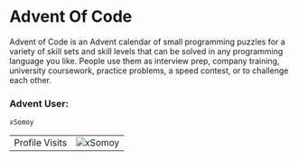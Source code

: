 # Advent Of Code

Advent of Code is an Advent calendar of small programming puzzles for a variety of skill sets and skill levels that can be solved in any programming language you like. People use them as interview prep, company training, university coursework, practice problems, a speed contest, or to challenge each other.

### Advent User: 
`xSomoy`

<!-- visitor counter -->
<table aligh="center">
  <tr>
    <td>Profile Visits</td>
    <td><img src="https://profile-counter.glitch.me/xsomoy/count.svg" alt="xSomoy" /></td>
  </tr>
</table>